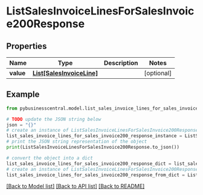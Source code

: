 # ListSalesInvoiceLinesForSalesInvoice200Response


## Properties

Name | Type | Description | Notes
------------ | ------------- | ------------- | -------------
**value** | [**List[SalesInvoiceLine]**](SalesInvoiceLine.md) |  | [optional] 

## Example

```python
from pybusinesscentral.model.list_sales_invoice_lines_for_sales_invoice200_response import ListSalesInvoiceLinesForSalesInvoice200Response

# TODO update the JSON string below
json = "{}"
# create an instance of ListSalesInvoiceLinesForSalesInvoice200Response from a JSON string
list_sales_invoice_lines_for_sales_invoice200_response_instance = ListSalesInvoiceLinesForSalesInvoice200Response.from_json(json)
# print the JSON string representation of the object
print(ListSalesInvoiceLinesForSalesInvoice200Response.to_json())

# convert the object into a dict
list_sales_invoice_lines_for_sales_invoice200_response_dict = list_sales_invoice_lines_for_sales_invoice200_response_instance.to_dict()
# create an instance of ListSalesInvoiceLinesForSalesInvoice200Response from a dict
list_sales_invoice_lines_for_sales_invoice200_response_from_dict = ListSalesInvoiceLinesForSalesInvoice200Response.from_dict(list_sales_invoice_lines_for_sales_invoice200_response_dict)
```
[[Back to Model list]](../README.md#documentation-for-models) [[Back to API list]](../README.md#documentation-for-api-endpoints) [[Back to README]](../README.md)


